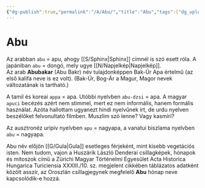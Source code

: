 ```yaml
---
{"dg-publish":true,"permalink":"/A/Abu/","title":"Abu","tags":["dg_uploaded"],"created":"2023-10-13T12:17","updated":"2023-11-08T03:26"}
---
```



# Abu

Az arabban `abu` = apu, ahogy [[S/Sphinx\|Sphinx]] címnél is szó esett róla. A japániban `abu` = dongó, mely ugye [[N/Napjelkép\|Napjelkép]].  
Az arab **Abubakar** (Abu Bakr) név tulajdonképpen Bak-Úr Apa értelmű (az első kalifa neve is ez volt). (Bak-Úr, Bog-Ár a Magur, Magor nevek változatának is tartható.)  

A tamil és koreai `appa` = apa. Utóbbi nyelvben `abu-dzsi` = apa. A magyar `apuci` becézés azért nem stimmel, mert ez nem informális, hanem formális használat. Azóta hallottam ugyanezt hindi nyelvűnek írt, de urdu nyelven beszélőket felvonultató filmben. Muszlim szó lenne? Vagy kasmíri?  

Az ausztronéz uripiv nyelvben `apu` = nagyapa, a vanatui biszlama nyelvben `abu` = nagyapa.  

Abu név előjön [[G/Gula\|Gula]] esetleges férjeként, mint kisebb vegetációs isten. Nem tudom, vajon a Huszárik László Denderai csillagképek, hónapok és mítoszok című a Zürichi Magyar Történelmi Egyesület Acta Historica Hungarica Turiciensia XXXIII./10. sz. megjelent cikkében táblázatos adatként közölt asszír, az Oroszlán csillagjegynek megfelelő **Abu** hónap neve kapcsolódik-e hozzá.  